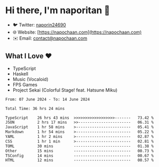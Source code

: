 # Hi there, I'm naporitan 👋

- 🐦 Twitter: [naporin24690](https://twitter.com/naporin24690)
- 🌐 Website: [https://napochaan.com](https://napochaan.com)
- ✉️ Email: [contact@napochaan.com](mailto:contact@napochaan.com)

## What I Love ❤️
- TypeScript
- Haskell
- Music (Vocaloid)
- FPS Games
- Project Sekai (Colorful Stage! feat. Hatsune Miku)

<!--START_SECTION:waka-->

```txt
From: 07 June 2024 - To: 14 June 2024

Total Time: 36 hrs 24 mins

TypeScript    26 hrs 43 mins  >>>>>>>>>>>>>>>>>>-------   73.42 %
JSON          2 hrs 17 mins   >>-----------------------   06.31 %
JavaScript    1 hr 58 mins    >------------------------   05.41 %
Markdown      1 hr 54 mins    >------------------------   05.22 %
YAML          1 hr 2 mins     >------------------------   02.87 %
CSS           1 hr 1 min      >------------------------   02.81 %
TOML          30 mins         -------------------------   01.38 %
Other         15 mins         -------------------------   00.73 %
TSConfig      14 mins         -------------------------   00.67 %
HTML          12 mins         -------------------------   00.57 %
```

<!--END_SECTION:waka-->

